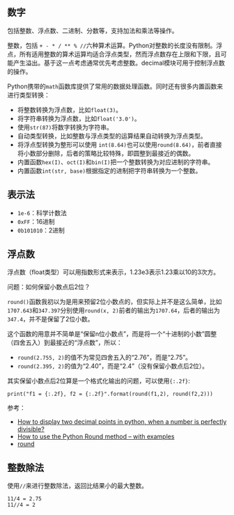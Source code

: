 ## 数字

包括整数、浮点数、二进制、分数等，支持加法和乘法等操作。

整数，包括 `+ - * / ** % //`六种算术运算。Python对整数的长度没有限制。浮点，所有适用整数的算术运算均适合浮点类型，然而浮点数存在上限和下限，且可能产生溢出。基于这一点考虑通常优先考虑整数。decimal模块可用于控制浮点数的操作。

Python携带的`math`函数库提供了常用的数据处理函数。同时还有很多内置函数来进行类型转换：

- 将整数转换为浮点数，比如`float(3)`。
- 将字符串转换为浮点数，比如`float('3.0')`。
- 使用`str(87)`将数字转换为字符串。
- 自动类型转换，比如整数与浮点类型的运算结果自动转换为浮点类型。
- 将浮点型转换为整形可以使用 `int(8.64)`也可以使用`round(8.64)`，前者直接将小数部分删除，后者的策略比较特殊，即圆整到最接近的偶数。
- 内置函数`hex(I)`、`oct(I)`和`bin(I)`把一个整数转换为对应进制的字符串。
- 内置函数`int(str, base)`根据指定的进制把字符串转换为一个整数。


## 表示法

- `1e-6`：科学计数法
- `0xFF`：16进制
- `0b101010`：2进制

## 浮点数

浮点数（float类型）可以用指数形式来表示，1.23e3表示1.23乘以10的3次方。

问题：如何保留小数点后2位？

`round()`函数我初以为是用来预留2位小数点的，但实际上并不是这么简单，比如`1707.643`和`347.397`分别使用`round(x, 2)`前者的输出为`1707.64`，后者的输出为`347.4`，并不是保留了2位小数。

这个函数的用意并不简单是“保留n位小数点”，而是将一个“十进制的小数”圆整（四舍五入）到最接近的“浮点数”，所以：

- `round(2.755, 2)`的值不为常见四舍五入的“2.76”，而是“2.75”。
- `round(2.395, 2)`的值为“2.40”，而是“2.4”（没有保留小数点后2位）。

其实保留小数点后2位算是一个格式化输出的问题，可以使用`{:.2f}`:

```
print("f1 = {:.2f}, f2 = {:.2f}".format(round(f1,2), round(f2,2)))
```

参考：

- [How to display two decimal points in python, when a number is perfectly divisible?](https://codeberryschool.com/blog/en/python-round/)
- [How to use the Python Round method – with examples](https://stackoverflow.com/questions/70882733/how-to-display-two-decimal-points-in-python-when-a-number-is-perfectly-divisibl)
- [round](https://python-reference.readthedocs.io/en/latest/docs/functions/round.html)

## 整数除法

使用`//`来进行整数除法，返回比结果小的最大整数。

```
11/4 = 2.75
11//4 = 2
```
